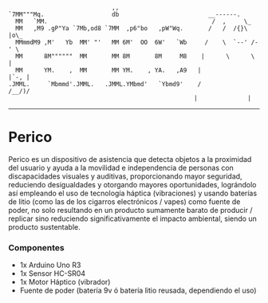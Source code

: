 ```
                             ,,                      
`7MM"""Mq.                   db                         __------.
  MM   `MM.                                              /  ,     \_
  MM   ,M9 .gP"Ya `7Mb,od8 `7MM  ,p6"bo   ,pW"Wq.       /   /  /{}\ |o\_
  MMmmdM9 ,M'   Yb  MM' "'   MM 6M'  OO  6W'   `Wb     /    \  `--' /-' \
  MM      8M""""""  MM       MM 8M       8M     M8    |      \      \    |
  MM      YM.    ,  MM       MM YM.    , YA.   ,A9   |              |`-, |
.JMML.     `Mbmmd'.JMML.   .JMML.YMbmd'   `Ybmd9'    /              /__/)/
                                                    |              |                                                           
```
- - -
# Perico
Perico es un dispositivo de asistencia que detecta objetos a la proximidad del usuario y ayuda a la movilidad e independencia de personas con discapacidades visuales y auditivas, proporcionando mayor seguridad, reduciendo desigualdades y otorgando mayores oportunidades, lográndolo así empleando el uso de tecnología háptica (vibraciones) y usando baterías de litio (como las de los cigarros electrónicos / vapes) como fuente de poder, no solo resultando en un producto sumamente barato de producir / replicar sino reduciendo significativamente el impacto ambiental, siendo un producto sustentable.

### Componentes
- 1x Arduino Uno R3
- 1x Sensor HC-SR04
- 1x Motor Háptico (vibrador)
- Fuente de poder (batería 9v ó batería litio reusada, dependiendo el uso)

